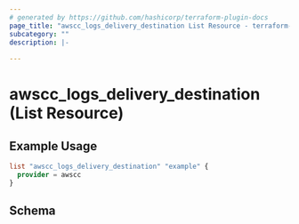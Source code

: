 ```yaml
---
# generated by https://github.com/hashicorp/terraform-plugin-docs
page_title: "awscc_logs_delivery_destination List Resource - terraform-provider-awscc"
subcategory: ""
description: |-
  
---
```


# awscc_logs_delivery_destination (List Resource)



## Example Usage

```terraform
list "awscc_logs_delivery_destination" "example" {
  provider = awscc
}
```

<!-- schema generated by tfplugindocs -->
## Schema
